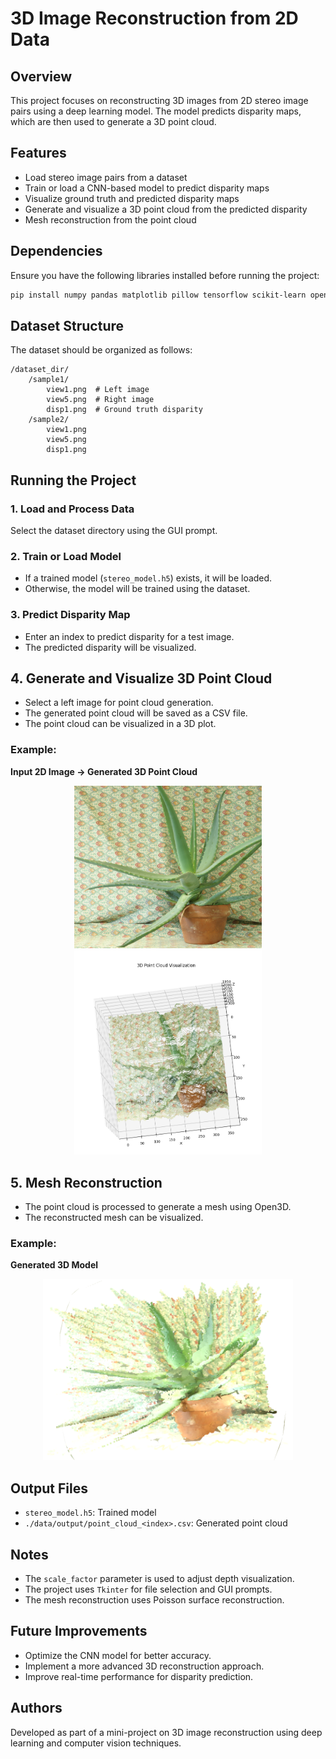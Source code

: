 # 3D Image Reconstruction from 2D Data

## Overview
This project focuses on reconstructing 3D images from 2D stereo image pairs using a deep learning model. The model predicts disparity maps, which are then used to generate a 3D point cloud.

## Features
- Load stereo image pairs from a dataset
- Train or load a CNN-based model to predict disparity maps
- Visualize ground truth and predicted disparity maps
- Generate and visualize a 3D point cloud from the predicted disparity
- Mesh reconstruction from the point cloud

## Dependencies
Ensure you have the following libraries installed before running the project:

```bash
pip install numpy pandas matplotlib pillow tensorflow scikit-learn open3d tkinter
```

## Dataset Structure
The dataset should be organized as follows:
```
/dataset_dir/
    /sample1/
        view1.png  # Left image
        view5.png  # Right image
        disp1.png  # Ground truth disparity
    /sample2/
        view1.png
        view5.png
        disp1.png
```

## Running the Project
### 1. Load and Process Data
Select the dataset directory using the GUI prompt.

### 2. Train or Load Model
- If a trained model (`stereo_model.h5`) exists, it will be loaded.
- Otherwise, the model will be trained using the dataset.

### 3. Predict Disparity Map
- Enter an index to predict disparity for a test image.
- The predicted disparity will be visualized.

## 4. Generate and Visualize 3D Point Cloud
- Select a left image for point cloud generation.
- The generated point cloud will be saved as a CSV file.
- The point cloud can be visualized in a 3D plot.

### Example:
**Input 2D Image → Generated 3D Point Cloud**
<p align="center">
  <img src="https://raw.githubusercontent.com/abhinav-ramola/3d_resconstruction_from_2d_data/main/view1.png" alt="Input 2D Image" width="300">
  <img src="https://raw.githubusercontent.com/abhinav-ramola/3d_resconstruction_from_2d_data/main/point_cloud.png" alt="Generated Point Cloud" width="300">
</p>

## 5. Mesh Reconstruction
- The point cloud is processed to generate a mesh using Open3D.
- The reconstructed mesh can be visualized.

### Example:
**Generated 3D Model**
<p align="center">
  <img src="https://raw.githubusercontent.com/abhinav-ramola/3d_resconstruction_from_2d_data/main/3d.png" alt="3D Model Output" width="400">
</p>


## Output Files
- `stereo_model.h5`: Trained model
- `./data/output/point_cloud_<index>.csv`: Generated point cloud

## Notes
- The `scale_factor` parameter is used to adjust depth visualization.
- The project uses `Tkinter` for file selection and GUI prompts.
- The mesh reconstruction uses Poisson surface reconstruction.

## Future Improvements
- Optimize the CNN model for better accuracy.
- Implement a more advanced 3D reconstruction approach.
- Improve real-time performance for disparity prediction.

## Authors
Developed as part of a mini-project on 3D image reconstruction using deep learning and computer vision techniques.


